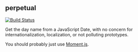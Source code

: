 perpetual
---------

[![Build Status](https://travis-ci.org/banterability/perpetual.svg?branch=master)](https://travis-ci.org/banterability/perpetual)

Get the day name from a JavaScript Date, with no concern for internationalization, localization, or not polluting prototypes.

You should probably just use [Moment.js](http://momentjs.com/).
